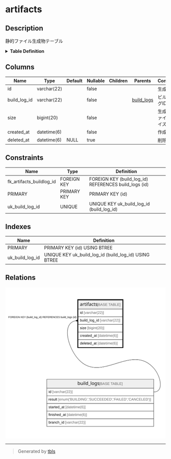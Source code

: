 # artifacts

## Description

静的ファイル生成物テーブル

<details>
<summary><strong>Table Definition</strong></summary>

```sql
CREATE TABLE `artifacts` (
  `id` varchar(22) NOT NULL COMMENT '生成物ID',
  `build_log_id` varchar(22) NOT NULL COMMENT 'ビルドログID',
  `size` bigint(20) NOT NULL COMMENT '生成物ファイルサイズ(tar)',
  `created_at` datetime(6) NOT NULL COMMENT '作成日時',
  `deleted_at` datetime(6) DEFAULT NULL COMMENT '削除日時',
  PRIMARY KEY (`id`),
  UNIQUE KEY `uk_build_log_id` (`build_log_id`),
  CONSTRAINT `fk_artifacts_buildlog_id` FOREIGN KEY (`build_log_id`) REFERENCES `build_logs` (`id`)
) ENGINE=InnoDB DEFAULT CHARSET=utf8mb4 COMMENT='静的ファイル生成物テーブル'
```

</details>

## Columns

| Name | Type | Default | Nullable | Children | Parents | Comment |
| ---- | ---- | ------- | -------- | -------- | ------- | ------- |
| id | varchar(22) |  | false |  |  | 生成物ID |
| build_log_id | varchar(22) |  | false |  | [build_logs](build_logs.md) | ビルドログID |
| size | bigint(20) |  | false |  |  | 生成物ファイルサイズ(tar) |
| created_at | datetime(6) |  | false |  |  | 作成日時 |
| deleted_at | datetime(6) | NULL | true |  |  | 削除日時 |

## Constraints

| Name | Type | Definition |
| ---- | ---- | ---------- |
| fk_artifacts_buildlog_id | FOREIGN KEY | FOREIGN KEY (build_log_id) REFERENCES build_logs (id) |
| PRIMARY | PRIMARY KEY | PRIMARY KEY (id) |
| uk_build_log_id | UNIQUE | UNIQUE KEY uk_build_log_id (build_log_id) |

## Indexes

| Name | Definition |
| ---- | ---------- |
| PRIMARY | PRIMARY KEY (id) USING BTREE |
| uk_build_log_id | UNIQUE KEY uk_build_log_id (build_log_id) USING BTREE |

## Relations

![er](artifacts.svg)

---

> Generated by [tbls](https://github.com/k1LoW/tbls)
